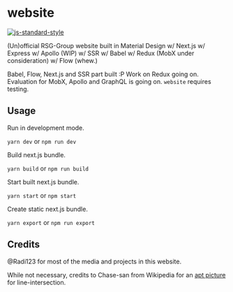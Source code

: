 # website

[![js-standard-style](https://cdn.rawgit.com/standard/standard/master/badge.svg)](https://github.com/standard/standard)

(Un)official RSG-Group website built in Material Design w/ Next.js w/ Express w/ Apollo (WIP) w/ SSR w/ Babel w/ Redux (MobX under consideration) w/ Flow (whew.)

Babel, Flow, Next.js and SSR part built :P
Work on Redux going on.
Evaluation for MobX, Apollo and GraphQL is going on.
`website` requires testing.

## Usage

Run in development mode.

`yarn dev` or `npm run dev`

Build next.js bundle.

`yarn build` or `npm run build`

Start built next.js bundle.

`yarn start` or `npm start`

Create static next.js bundle.

`yarn export` or `npm run export`

## Credits
@Radi123 for most of the media and projects in this website.

While not necessary, credits to Chase-san from Wikipedia for an [apt picture](https://commons.wikimedia.org/wiki/File:Line-Line_Intersection.png) for line-intersection.
